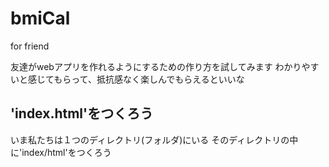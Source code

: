 # bmiCal
for friend

友達がwebアプリを作れるようにするための作り方を試してみます
わかりやすいと感じてもらって、抵抗感なく楽しんでもらえるといいな


## 'index.html'をつくろう

いま私たちは１つのディレクトリ(フォルダ)にいる
そのディレクトリの中に'index/html'をつくろう



